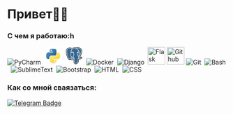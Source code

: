 <h1>Привет👋🏻</h1>

<h3>С чем я работаю:h</h3>
<p>

<div>
  <img src="https://github.com/yurijserrano/Github-Profile-Readme-Logos/blob/master/ides/pycharm.svg" title="PyCharm" alt="PyCharm" width="40" height="40"/>&nbsp;
  <img src="https://github.com/devicons/devicon/blob/master/icons/python/python-original.svg" title="Python" alt="Python" width="40" height="40"/>&nbsp;
  <img src="https://github.com/devicons/devicon/blob/master/icons/postgresql/postgresql-original.svg" title="PostgreSQL" alt="PostgreSQL" width="40" height="40"/>&nbsp;
  <img src="https://github.com/yurijserrano/Github-Profile-Readme-Logos/blob/master/cloud/docker.svg" title="Docker" alt="Docker" width="40" height="40"/>&nbsp;
  <img src="https://github.com/yurijserrano/Github-Profile-Readme-Logos/blob/master/frameworks/django.svg" title="Django" alt="Django" width="40" height="40"/>&nbsp;
  <img src="https://github.com/yurijserrano/Github-Profile-Readme-Logos/blob/master/frameworks/flask.svg" title="Flask" **alt="Flask" width="40" height="40"/>
  <img src="https://github.com/yurijserrano/Github-Profile-Readme-Logos/blob/master/cloud/github.svg" title="Github" **alt="Github" width="40" height="40"/>
  <img src="https://github.com/yurijserrano/Github-Profile-Readme-Logos/blob/master/others/git.svg" title="Git" alt="Git" width="40" height="40"/>&nbsp;
  <img src="https://github.com/yurijserrano/Github-Profile-Readme-Logos/blob/master/programming languages/bash.svg" title="Bash" alt="Bash" width="40" height="40"/>&nbsp;
  <img src="https://github.com/yurijserrano/Github-Profile-Readme-Logos/blob/master/text%20editors/sublime.svg" title="SublimeText" alt="SublimeText" width="40" height="40"/>&nbsp;
  <img src="https://github.com/yurijserrano/Github-Profile-Readme-Logos/blob/master/frameworks/boostrap.svg" title="Bootstrap" alt="Bootstrap" width="40" height="40"/>&nbsp;
  <img src="https://github.com/yurijserrano/Github-Profile-Readme-Logos/blob/master/others/html.svg" title="HTML" alt="HTML" width="40" height="40"/>&nbsp;
  <img src="https://github.com/yurijserrano/Github-Profile-Readme-Logos/blob/master/others/css.svg" title="CSS" alt="CSS" width="40" height="40"/>&nbsp;
</div>
</p>

<h3>Как со мной сваязаться:</h3>
<div id="badges">
  <a href="https://t.me/Nightmemor">
    <img src="https://img.shields.io/badge/Telegram-blue?style=for-the-badge&logo=telegram&logoColor=white" alt="Telegram Badge"/>
  </a>
</div>
